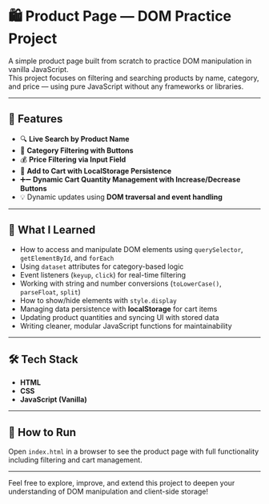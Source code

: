 # 🛍️ Product Page — DOM Practice Project

A simple product page built from scratch to practice DOM manipulation in vanilla JavaScript.  
This project focuses on filtering and searching products by name, category, and price — using pure JavaScript without any frameworks or libraries.

---

## 🚀 Features

- 🔍 **Live Search by Product Name**  
- 🧩 **Category Filtering with Buttons**  
- 💰 **Price Filtering via Input Field**  
- 🛒 **Add to Cart with LocalStorage Persistence**  
- ➕➖ **Dynamic Cart Quantity Management with Increase/Decrease Buttons**  
- 💡 Dynamic updates using **DOM traversal and event handling**

---

## 🧠 What I Learned

- How to access and manipulate DOM elements using `querySelector`, `getElementById`, and `forEach`  
- Using `dataset` attributes for category-based logic  
- Event listeners (`keyup`, `click`) for real-time filtering  
- Working with string and number conversions (`toLowerCase()`, `parseFloat`, `split`)  
- How to show/hide elements with `style.display`  
- Managing data persistence with **localStorage** for cart items  
- Updating product quantities and syncing UI with stored data  
- Writing cleaner, modular JavaScript functions for maintainability

---

## 🛠️ Tech Stack

- **HTML**  
- **CSS**  
- **JavaScript (Vanilla)**


---

## 🚀 How to Run

Open `index.html` in a browser to see the product page with full functionality including filtering and cart management.

---

Feel free to explore, improve, and extend this project to deepen your understanding of DOM manipulation and client-side storage!
